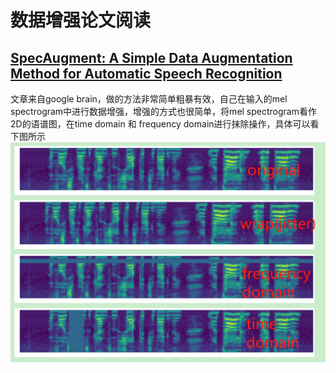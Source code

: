 # 数据增强论文阅读

## [SpecAugment: A Simple Data Augmentation Method for Automatic Speech Recognition](https://arxiv.org/pdf/1904.10045.pdf)

文章来自google brain，做的方法非常简单粗暴有效，自己在输入的mel spectrogram中进行数据增强，增强的方式也很简单，将mel spectrogram看作2D的语谱图，在time domain 和 frequency domain进行抹除操作，具体可以看下图所示
![](./figures/data_augument1.jpg)
